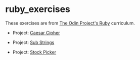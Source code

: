 # ruby_exercises
These exercises are from [The Odin Project's Ruby](https://www.theodinproject.com/paths/full-stack-ruby-on-rails/courses/ruby-programming) curriculum.

* Project: [Caesar Cipher](https://www.theodinproject.com/paths/full-stack-ruby-on-rails/courses/ruby-programming/lessons/caesar-cipher)

* Project: [Sub Strings](https://www.theodinproject.com/paths/full-stack-ruby-on-rails/courses/ruby-programming/lessons/sub-strings)

* Project: [Stock Picker](https://www.theodinproject.com/paths/full-stack-ruby-on-rails/courses/ruby-programming/lessons/stock-picker)